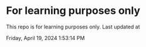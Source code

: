 # For learning purposes only
This repo is for learning purposes only.
Last updated at

Friday, April 19, 2024 1:53:14 PM

